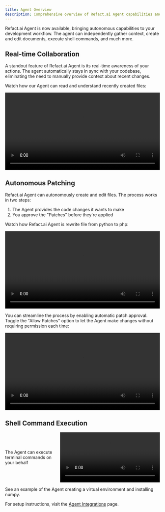 ```yaml
---
title: Agent Overview
description: Comprehensive overview of Refact.ai Agent capabilities and features
---
```


Refact.ai Agent is now available, bringing autonomous capabilities to your development workflow. The agent can independently gather context, create and edit documents, execute shell commands, and much more.

## Real-time Collaboration
A standout feature of Refact.ai Agent is its real-time awareness of your actions. The agent automatically stays in sync with your codebase, eliminating the need to manually provide context about recent changes.

Watch how our Agent can read and understand recently created files:

<div class="video-frame">
  <video controls width="100%">
    <source src="/videos/Access_Context.mp4" type="video/mp4">
    Your browser does not support the video tag.
  </video>
</div>

## Autonomous Patching
Refact.ai Agent can autonomously create and edit files. The process works in two steps:

1. The Agent provides the code changes it wants to make
2. You approve the "Patches" before they're applied

Watch how Refact.ai Agent is rewrite file from python to php:
<div class="video-frame">
  <video controls width="100%">
    <source src="/videos/Patch.mp4" type="video/mp4">
    Your browser does not support the video tag.
  </video>
</div>

You can streamline the process by enabling automatic patch approval.
Toggle the "Allow Patches" option to let the Agent make changes without requiring permission each time:

<div class="video-frame">
  <video controls width="100%">
    <source src="/videos/Auto_Apply.mp4" type="video/mp4">
    Your browser does not support the video tag.
  </video>
</div>

## Shell Command Execution

<div style="display: grid; grid-template-columns: 1fr 2fr; gap: 1rem; align-items: center;">
  <div>
    The Agent can execute terminal commands on your behalf
  </div>
  <div class="video-frame">
    <video controls width="100%">
      <source src="/videos/Terminal_Commands.mp4" type="video/mp4">
      Your browser does not support the video tag.
    </video>
  </div>
</div>

See an example of the Agent creating a virtual environment and installing numpy.


For setup instructions, visit the [Agent Integrations](../agent-integrations) page.
